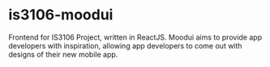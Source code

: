 # is3106-moodui

Frontend for IS3106 Project, written in ReactJS. Moodui aims to provide app developers with inspiration, allowing app developers to come out with designs of their new mobile app.
